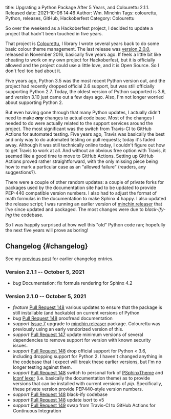 title: Upgrating a Python Package After 5 Years, and Colourettu 2.1.1. Released
date: 2021-10-06 14:46
Author: Wm. Minchin
Tags: colourettu, Python, releases, GitHub, Hackoberfest
Category: Colourettu

So over the weekend as a Hackoberfest project, I decided to update a project
that hadn't been touched in five years.

That project is [Colourettu](http://minchin.ca/colourettu/), I library I wrote
several years back to do some basic colour theme management. The last release
was [version 2.0.0]({filename}20161128-colourettu-2-released.md), released in
November 2016, basically five years ago. If feels a little bit like cheating to
work on my own project for Hackoberfest, but it is officially allowed and the
project could use a little love, and it is Open Source. So I don't feel too bad
about it.

Five years ago, Python 3.5 was the most recent Python version out, and the
project had recently dropped official 2.6 support, but was still officially
supporting Python 2.7. Today, the oldest version of Python supported is 3.6,
and version 3.10 just came out a few days ago. Also, I'm not longer worried
about supporting Python 2.

But even having gone through that many Python updates, I actually didn't need
to make ***any*** changes to actual code base. Most of the changes I needed to do
were actually related to the support services around the project. The most
significant was the switch from Travis-CI to GitHub Actions for automated
testing. Five years ago, Travis was basically the best and only way to do
automated testing on pull requests; today it's faded away. Although it was
still technically online today, I couldn't figure out how to get Travis to work
at all. And without an obvious free option with Travis, it seemed like a good
time to move to GitHub Actions. Setting up GitHub Actions proved rather
straightforward, with the only missing piece being how to mark a particular
case as an "allowed failure" (readers, any suggestions?).

There were a couple of other random updates: a couple of private forks for
packages used by the documentation site had to be updated to provide PEP-440
compatible version numbers. I also had to adjust the format of math formulas in
the documentation to make Sphinx 4 happy. I also updated the release script; I
was running an earlier version of [minchin.releaser][minchin.releaser] that I've since updated
and packaged. The most changes were due to *black-ify-ing* the codebase.

So I was happily surprised at how well this "old" Python code ran; hopefully
the next five years will prove as boring!

## Changelog {#changelog}

See my [previous post]({filename}20161128-colourettu-2-released.md) for
earlier changelog entries.

### Version 2.1.1 -- October 5, 2021

- *bug* Documentation: fix formula rendering for Sphinx 4.2

### Version 2.1.0  -- October 5, 2021

- *feature* [Pull Request 148][Pull Request 148] various updates to ensure that
  the package is still installable (and hackable) on current versions of Python
- *bug* [Pull Request 148][Pull Request 148] proofread documentation
- *support* [Issue 7][Issue 7] upgrade to [minchin.releaser][minchin.releaser] package.
  Colourettu was previously using an early vendorized version of this.
- *support* [Pull Request 147][Pull Request 147] update minimum versions of
  several dependencies to remove support for version with known security
  issues.
- *support* [Pull Request 148][Pull Request 148] drop official support for
  Python < 3.6, including dropping support for Python 2. I haven't changed
  anything in the codebase that I expect will break these earlier versions, but
  I'm no longer testing against them.
- *support* [Pull Request 148][Pull Request 148] switch to personal fork of
  [PSphinxTheme][PSphinxTheme] and [lconf lexer][lconf lexer] (i.e. basically
  the documentation theme) as to provide versions that can be installed with
  current versions of *pip*. Specifically, these private version provide
  PEP440-style version numbers.
- *support* [Pull Request 148][Pull Request 148] black-ify codebase
- *support* [Pull Request 148][Pull Request 148] update *isort* to v5
- *support* [Pull Request 149][Pull Request 149] swap from Travis-CI to GitHub
  Actions for Continuous Integration

[minchin.releaser]: https://github.com/MinchinWeb/minchin.releaser "Minchin dot Releaser"
[PSphinxTheme]: https://github.com/MinchinWeb/PSphinxTheme/tree/colourettu
[lconf lexer]: https://github.com/MinchinWeb/python_lconf_lexer/tree/colourettu
[Issue 7]: https://github.com/MinchinWeb/colourettu/issues/7
[Pull Request 147]: https://github.com/MinchinWeb/colourettu/pull/147
[Pull Request 148]: https://github.com/MinchinWeb/colourettu/pull/148
[Pull Request 149]: https://github.com/MinchinWeb/colourettu/pull/149
